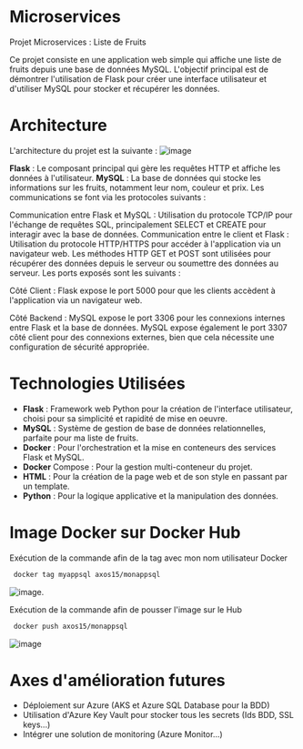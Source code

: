 # Microservices
Projet Microservices : Liste de Fruits

Ce projet consiste en une application web simple qui affiche une liste de fruits depuis une base de données MySQL. L'objectif principal est de démontrer l'utilisation de Flask pour créer une interface utilisateur et d'utiliser MySQL pour stocker et récupérer les données.

# Architecture
L'architecture du projet est la suivante :
![image](https://github.com/lucadipisa/Microservices-H3/assets/113420670/5f73454b-8fd9-4b5c-86a0-fc473b93f1ca)




**Flask** : Le composant principal qui gère les requêtes HTTP et affiche les données à l'utilisateur.
**MySQL** : La base de données qui stocke les informations sur les fruits, notamment leur nom, couleur et prix.
Les communications se font via les protocoles suivants :

Communication entre Flask et MySQL : Utilisation du protocole TCP/IP pour l'échange de requêtes SQL, principalement SELECT et CREATE pour interagir avec la base de données.
Communication entre le client et Flask : Utilisation du protocole HTTP/HTTPS pour accéder à l'application via un navigateur web. Les méthodes HTTP GET et POST sont utilisées pour récupérer des données depuis le serveur ou soumettre des données au serveur.
Les ports exposés sont les suivants :

Côté Client : Flask expose le port 5000 pour que les clients accèdent à l'application via un navigateur web.

Côté Backend : MySQL expose le port 3306 pour les connexions internes entre Flask et la base de données.
MySQL expose également le port 3307 côté client pour des connexions externes, bien que cela nécessite une configuration de sécurité appropriée.

# Technologies Utilisées
- **Flask** : Framework web Python pour la création de l'interface utilisateur, choisi pour sa simplicité et rapidité de mise en oeuvre.
- **MySQL** : Système de gestion de base de données relationnelles, parfaite pour ma liste de fruits.
- **Docker** : Pour l'orchestration et la mise en conteneurs des services Flask et MySQL.
- **Docker** Compose : Pour la gestion multi-conteneur du projet.
- **HTML** : Pour la création de la page web et de son style en passant par un template. 
- **Python** : Pour la logique applicative et la manipulation des données.

# Image Docker sur Docker Hub
Exécution de la commande  afin de la tag avec mon nom utilisateur Docker
 ```bash
  docker tag myappsql axos15/monappsql
```

![image](https://github.com/lucadipisa/Microservices-H3/assets/113420670/e75678c5-dc6e-4405-9761-82ff7efe1a58).

Exécution de la commande  afin de pousser l'image sur le Hub
 ```bash
  docker push axos15/monappsql
```

![image](https://github.com/lucadipisa/Microservices-H3/assets/113420670/064103b6-39b6-408e-ba35-7d3a02df39aa)

# Axes d'amélioration futures

- Déploiement sur Azure (AKS et Azure SQL Database pour la BDD)
- Utilisation d'Azure Key Vault pour stocker tous les secrets (Ids BDD, SSL keys...)
- Intégrer une solution de monitoring (Azure Monitor...)
